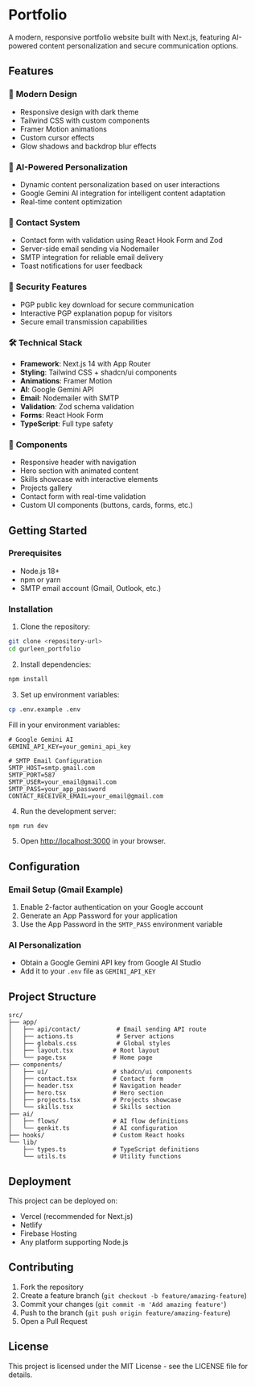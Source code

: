 # Portfolio

A modern, responsive portfolio website built with Next.js, featuring AI-powered content personalization and secure communication options.

## Features

### 🎨 **Modern Design**
- Responsive design with dark theme
- Tailwind CSS with custom components
- Framer Motion animations
- Custom cursor effects
- Glow shadows and backdrop blur effects

### 🤖 **AI-Powered Personalization**
- Dynamic content personalization based on user interactions
- Google Gemini AI integration for intelligent content adaptation
- Real-time content optimization

### 📧 **Contact System**
- Contact form with validation using React Hook Form and Zod
- Server-side email sending via Nodemailer
- SMTP integration for reliable email delivery
- Toast notifications for user feedback

### 🔐 **Security Features**
- PGP public key download for secure communication
- Interactive PGP explanation popup for visitors
- Secure email transmission capabilities

### 🛠 **Technical Stack**
- **Framework**: Next.js 14 with App Router
- **Styling**: Tailwind CSS + shadcn/ui components
- **Animations**: Framer Motion
- **AI**: Google Gemini API
- **Email**: Nodemailer with SMTP
- **Validation**: Zod schema validation
- **Forms**: React Hook Form
- **TypeScript**: Full type safety

### 📱 **Components**
- Responsive header with navigation
- Hero section with animated content
- Skills showcase with interactive elements
- Projects gallery
- Contact form with real-time validation
- Custom UI components (buttons, cards, forms, etc.)

## Getting Started

### Prerequisites
- Node.js 18+ 
- npm or yarn
- SMTP email account (Gmail, Outlook, etc.)

### Installation

1. Clone the repository:
```bash
git clone <repository-url>
cd gurleen_portfolio
```

2. Install dependencies:
```bash
npm install
```

3. Set up environment variables:
```bash
cp .env.example .env
```

Fill in your environment variables:
```env
# Google Gemini AI
GEMINI_API_KEY=your_gemini_api_key

# SMTP Email Configuration
SMTP_HOST=smtp.gmail.com
SMTP_PORT=587
SMTP_USER=your_email@gmail.com
SMTP_PASS=your_app_password
CONTACT_RECEIVER_EMAIL=your_email@gmail.com
```

4. Run the development server:
```bash
npm run dev
```

5. Open [http://localhost:3000](http://localhost:3000) in your browser.

## Configuration

### Email Setup (Gmail Example)
1. Enable 2-factor authentication on your Google account
2. Generate an App Password for your application
3. Use the App Password in the `SMTP_PASS` environment variable

### AI Personalization
- Obtain a Google Gemini API key from Google AI Studio
- Add it to your `.env` file as `GEMINI_API_KEY`

## Project Structure

```
src/
├── app/
│   ├── api/contact/          # Email sending API route
│   ├── actions.ts            # Server actions
│   ├── globals.css           # Global styles
│   ├── layout.tsx           # Root layout
│   └── page.tsx             # Home page
├── components/
│   ├── ui/                  # shadcn/ui components
│   ├── contact.tsx          # Contact form
│   ├── header.tsx           # Navigation header
│   ├── hero.tsx             # Hero section
│   ├── projects.tsx         # Projects showcase
│   └── skills.tsx           # Skills section
├── ai/
│   ├── flows/               # AI flow definitions
│   └── genkit.ts            # AI configuration
├── hooks/                   # Custom React hooks
└── lib/
    ├── types.ts             # TypeScript definitions
    └── utils.ts             # Utility functions
```

## Deployment

This project can be deployed on:
- Vercel (recommended for Next.js)
- Netlify
- Firebase Hosting
- Any platform supporting Node.js

## Contributing

1. Fork the repository
2. Create a feature branch (`git checkout -b feature/amazing-feature`)
3. Commit your changes (`git commit -m 'Add amazing feature'`)
4. Push to the branch (`git push origin feature/amazing-feature`)
5. Open a Pull Request

## License

This project is licensed under the MIT License - see the LICENSE file for details.
